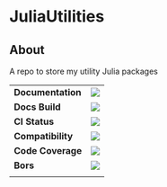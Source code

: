 # JuliaUtilities


## About
A repo to store my utility Julia packages

|||
|:-|:-|
| **Documentation** | [![][dev-img]][dev-url] |
| **Docs Build**    | [![][doc-img]][doc-url] |
| **CI Status**     | [![][cis-img]][cis-url] |
| **Compatibility** | [![][pat-img]][pat-url] |
| **Code Coverage** | [![][cov-img]][cov-url] |
| **Bors**          | [![][bos-img]][bos-url] |
|||


[dev-img]: https://img.shields.io/badge/docs-dev-blue.svg
[dev-url]: https://Yujie-W.github.io/JuliaUtilities/dev/

[doc-img]: https://github.com/Yujie-W/JuliaUtilities/workflows/Documentation/badge.svg
[doc-url]: https://github.com/Yujie-W/JuliaUtilities/actions?query=workflow%3ADocumentation

[cis-img]: https://github.com/Yujie-W/JuliaUtilities/workflows/JuliaStable/badge.svg?branch=main
[cis-url]: https://github.com/Yujie-W/JuliaUtilities/actions?query=branch%3A"main"++workflow%3A"JuliaStable"

[pat-img]: https://github.com/Yujie-W/JuliaUtilities/workflows/Julia-1.6/badge.svg?branch=main
[pat-url]: https://github.com/Yujie-W/JuliaUtilities/actions?query=branch%3A"main"++workflow%3A"Julia-1.6"

[cov-img]: https://codecov.io/gh/Yujie-W/JuliaUtilities/branch/main/graph/badge.svg
[cov-url]: https://codecov.io/gh/Yujie-W/JuliaUtilities

[bos-img]: https://bors.tech/images/badge_small.svg
[bos-url]: https://app.bors.tech/repositories/24777
